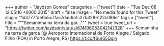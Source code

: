 
+++
author = "Jaydson Gomes"
categories = ["tweet"]
date = "Tue Dec 08 12:05:16 +0000 2015"
draft = false
image = "No media found for this Tweet"
slug = "1d3777fde0a5c7fac7dac6a1c27b328e122c086e"
tags = ["tweet"]
title = """Semaninha na terra da gar..."""
tweet = true
tweet_url = "https://twitter.com/jaydson/status/674198053042147328"
+++
Semaninha na terra da garoa (@ Aeroporto Internacional de Porto Alegre / Salgado Filho (POA) in Porto Alegre, RS) https://t.co/f6ur65Qgjn
